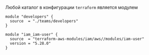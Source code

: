 Любой каталог в конфигурации `terraform` является модулем
```hcl
module "developers" {
  source  = "./teams/developers"
}

```

```
module "iam_iam-user" {
  source  = "terraform-aws-modules/iam/aws//modules/iam-user"
  version = "5.28.0"
}
```
